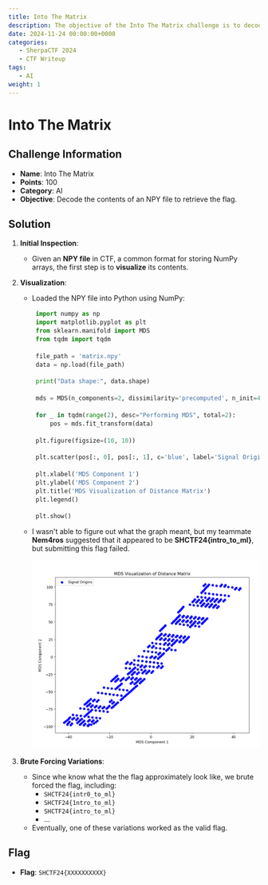 ```yaml
---
title: Into The Matrix
description: The objective of the Into The Matrix challenge is to decode the contents of an NPY file to retrieve the flag.
date: 2024-11-24 00:00:00+0000
categories:
   - SherpaCTF 2024
   - CTF Writeup
tags:
   - AI
weight: 1     
---
```

# Into The Matrix

## Challenge Information
- **Name**: Into The Matrix  
- **Points**: 100  
- **Category**: AI  
- **Objective**: Decode the contents of an NPY file to retrieve the flag.  

## Solution  

1. **Initial Inspection**:  
   - Given an **NPY file** in CTF, a common format for storing NumPy arrays, the first step is to **visualize** its contents.  

2. **Visualization**:  
   - Loaded the NPY file into Python using NumPy:  
     ```python
      import numpy as np
      import matplotlib.pyplot as plt
      from sklearn.manifold import MDS
      from tqdm import tqdm

      file_path = 'matrix.npy'
      data = np.load(file_path)

      print("Data shape:", data.shape)

      mds = MDS(n_components=2, dissimilarity='precomputed', n_init=4, random_state=42)

      for _ in tqdm(range(2), desc="Performing MDS", total=2):
          pos = mds.fit_transform(data)

      plt.figure(figsize=(10, 10))

      plt.scatter(pos[:, 0], pos[:, 1], c='blue', label='Signal Origins')

      plt.xlabel('MDS Component 1')
      plt.ylabel('MDS Component 2')
      plt.title('MDS Visualization of Distance Matrix')
      plt.legend()

      plt.show()
     ```
   - I wasn't able to figure out what the graph meant, but my teammate **Nem4ros** suggested that it appeared to be **SHCTF24{intro_to_ml}**, but submitting this flag failed.  


      ![Hints of Flag](<hints of flag.png>)

3. **Brute Forcing Variations**:  
   - Since whe know what the the flag approximately look like, we brute forced the flag, including:
     - `SHCTF24{intr0_to_ml}`  
     - `SHCTF24{1ntro_to_ml}`  
     - `SHCTF24{intro_to_ml}`  
     - ...
   - Eventually, one of these variations worked as the valid flag.

## Flag  
- **Flag**: `SHCTF24{XXXXXXXXXX}`  
